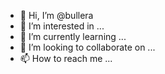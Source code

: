 - 👋 Hi, I’m @bullera
- 👀 I’m interested in ...
- 🌱 I’m currently learning ...
- 💞️ I’m looking to collaborate on ...
- 📫 How to reach me ...

<!---
bullera/bullera is a ✨ special ✨ repository because its `README.md` (this file) appears on your GitHub profile.
You can click the Preview link to take a look at your changes.
--->
